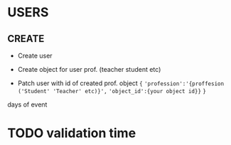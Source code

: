 # USERS
## CREATE
- Create user

- Create object for user prof. (teacher student etc)

- Patch user with id of created prof. object
`{`
    `'profession':'{proffesion ('Student' 'Teacher' etc)}',`
    `'object_id':{your object id}}`
`}`


days of event


# TODO validation time

